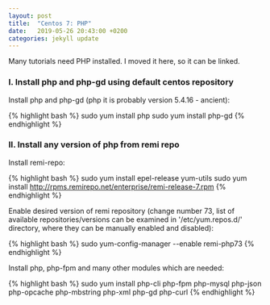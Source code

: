 ```yaml
---
layout: post
title:  "Centos 7: PHP"
date:   2019-05-26 20:43:00 +0200
categories: jekyll update
---
```


Many tutorials need PHP installed. I moved it here, so it can be linked.

### I. Install php and php-gd using default centos repository

Install php and php-gd (php it is probably version 5.4.16 - ancient):

{% highlight bash %}
sudo yum install php
sudo yum install php-gd
{% endhighlight %}

### II. Install any version of php from remi repo

Install remi-repo:

{% highlight bash %}
sudo yum install epel-release yum-utils
sudo yum install http://rpms.remirepo.net/enterprise/remi-release-7.rpm
{% endhighlight %}

Enable desired version of remi repository (change number 73, list of available repositories/versions can be examined in '/etc/yum.repos.d/' directory, where they can be manually enabled and disabled):

{% highlight bash %}
sudo yum-config-manager --enable remi-php73
{% endhighlight %}

Install php, php-fpm and many other modules which are needed:

{% highlight bash %}
sudo yum install php-cli php-fpm php-mysql php-json php-opcache php-mbstring php-xml php-gd php-curl
{% endhighlight %}
